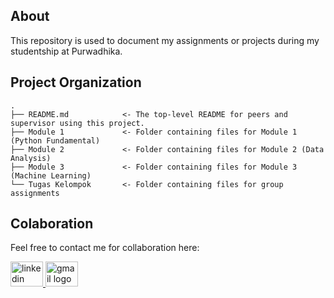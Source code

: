 ## About
This repository is used to document my assignments or projects during my studentship at Purwadhika.

## Project Organization
    .
    ├── README.md            <- The top-level README for peers and supervisor using this project.
    ├── Module 1             <- Folder containing files for Module 1 (Python Fundamental)
    ├── Module 2             <- Folder containing files for Module 2 (Data Analysis)
    ├── Module 3             <- Folder containing files for Module 3 (Machine Learning)
    └── Tugas Kelompok       <- Folder containing files for group assignments

## Colaboration
Feel free to contact me for collaboration here:

<a href="https://www.linkedin.com/in/kristian-brilyawan-b0a17a2a2/" target="_blank">
    <img src="https://raw.githubusercontent.com/maurodesouza/profile-readme-generator/master/src/assets/icons/social/linkedin/default.svg" width="52" height="40" alt="linkedin logo"/>
  </a>
  <a href="mailto:kristian.brilyawan1998@gmail.com" target="_blank">
    <img src="https://raw.githubusercontent.com/maurodesouza/profile-readme-generator/master/src/assets/icons/social/gmail/default.svg"  width="52" height="40" alt="gmail logo"/>
  </a>